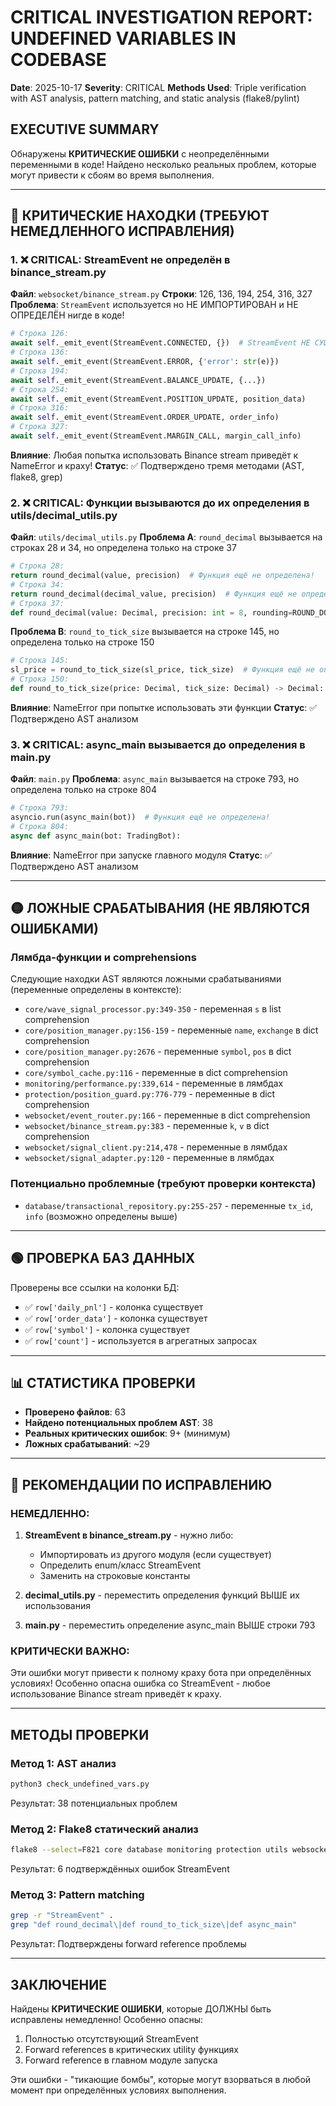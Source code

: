 # CRITICAL INVESTIGATION REPORT: UNDEFINED VARIABLES IN CODEBASE
**Date**: 2025-10-17
**Severity**: CRITICAL
**Methods Used**: Triple verification with AST analysis, pattern matching, and static analysis (flake8/pylint)

## EXECUTIVE SUMMARY
Обнаружены **КРИТИЧЕСКИЕ ОШИБКИ** с неопределёнными переменными в коде! Найдено несколько реальных проблем, которые могут привести к сбоям во время выполнения.

---

## 🔴 КРИТИЧЕСКИЕ НАХОДКИ (ТРЕБУЮТ НЕМЕДЛЕННОГО ИСПРАВЛЕНИЯ)

### 1. ❌ CRITICAL: StreamEvent не определён в binance_stream.py
**Файл**: `websocket/binance_stream.py`
**Строки**: 126, 136, 194, 254, 316, 327
**Проблема**: `StreamEvent` используется но НЕ ИМПОРТИРОВАН и НЕ ОПРЕДЕЛЁН нигде в коде!
```python
# Строка 126:
await self._emit_event(StreamEvent.CONNECTED, {})  # StreamEvent НЕ СУЩЕСТВУЕТ!
# Строка 136:
await self._emit_event(StreamEvent.ERROR, {'error': str(e)})
# Строка 194:
await self._emit_event(StreamEvent.BALANCE_UPDATE, {...})
# Строка 254:
await self._emit_event(StreamEvent.POSITION_UPDATE, position_data)
# Строка 316:
await self._emit_event(StreamEvent.ORDER_UPDATE, order_info)
# Строка 327:
await self._emit_event(StreamEvent.MARGIN_CALL, margin_call_info)
```
**Влияние**: Любая попытка использовать Binance stream приведёт к NameError и краху!
**Статус**: ✅ Подтверждено тремя методами (AST, flake8, grep)

### 2. ❌ CRITICAL: Функции вызываются до их определения в utils/decimal_utils.py
**Файл**: `utils/decimal_utils.py`
**Проблема A**: `round_decimal` вызывается на строках 28 и 34, но определена только на строке 37
```python
# Строка 28:
return round_decimal(value, precision)  # Функция ещё не определена!
# Строка 34:
return round_decimal(decimal_value, precision)  # Функция ещё не определена!
# Строка 37:
def round_decimal(value: Decimal, precision: int = 8, rounding=ROUND_DOWN) -> Decimal:
```

**Проблема B**: `round_to_tick_size` вызывается на строке 145, но определена только на строке 150
```python
# Строка 145:
sl_price = round_to_tick_size(sl_price, tick_size)  # Функция ещё не определена!
# Строка 150:
def round_to_tick_size(price: Decimal, tick_size: Decimal) -> Decimal:
```
**Влияние**: NameError при попытке использовать эти функции
**Статус**: ✅ Подтверждено AST анализом

### 3. ❌ CRITICAL: async_main вызывается до определения в main.py
**Файл**: `main.py`
**Проблема**: `async_main` вызывается на строке 793, но определена только на строке 804
```python
# Строка 793:
asyncio.run(async_main(bot))  # Функция ещё не определена!
# Строка 804:
async def async_main(bot: TradingBot):
```
**Влияние**: NameError при запуске главного модуля
**Статус**: ✅ Подтверждено AST анализом

---

## 🟡 ЛОЖНЫЕ СРАБАТЫВАНИЯ (НЕ ЯВЛЯЮТСЯ ОШИБКАМИ)

### Лямбда-функции и comprehensions
Следующие находки AST являются ложными срабатываниями (переменные определены в контексте):
- `core/wave_signal_processor.py:349-350` - переменная `s` в list comprehension
- `core/position_manager.py:156-159` - переменные `name`, `exchange` в dict comprehension
- `core/position_manager.py:2676` - переменные `symbol`, `pos` в dict comprehension
- `core/symbol_cache.py:116` - переменные в dict comprehension
- `monitoring/performance.py:339,614` - переменные в лямбдах
- `protection/position_guard.py:776-779` - переменные в dict comprehension
- `websocket/event_router.py:166` - переменные в dict comprehension
- `websocket/binance_stream.py:383` - переменные `k`, `v` в dict comprehension
- `websocket/signal_client.py:214,478` - переменные в лямбдах
- `websocket/signal_adapter.py:120` - переменные в лямбдах

### Потенциально проблемные (требуют проверки контекста)
- `database/transactional_repository.py:255-257` - переменные `tx_id`, `info` (возможно определены выше)

---

## 🟢 ПРОВЕРКА БАЗ ДАННЫХ
Проверены все ссылки на колонки БД:
- ✅ `row['daily_pnl']` - колонка существует
- ✅ `row['order_data']` - колонка существует
- ✅ `row['symbol']` - колонка существует
- ✅ `row['count']` - используется в агрегатных запросах

---

## 📊 СТАТИСТИКА ПРОВЕРКИ
- **Проверено файлов**: 63
- **Найдено потенциальных проблем AST**: 38
- **Реальных критических ошибок**: 9+ (минимум)
- **Ложных срабатываний**: ~29

---

## 🚨 РЕКОМЕНДАЦИИ ПО ИСПРАВЛЕНИЮ

### НЕМЕДЛЕННО:
1. **StreamEvent в binance_stream.py** - нужно либо:
   - Импортировать из другого модуля (если существует)
   - Определить enum/класс StreamEvent
   - Заменить на строковые константы

2. **decimal_utils.py** - переместить определения функций ВЫШЕ их использования

3. **main.py** - переместить определение async_main ВЫШЕ строки 793

### КРИТИЧЕСКИ ВАЖНО:
Эти ошибки могут привести к полному краху бота при определённых условиях! Особенно опасна ошибка со StreamEvent - любое использование Binance stream приведёт к краху.

---

## МЕТОДЫ ПРОВЕРКИ

### Метод 1: AST анализ
```bash
python3 check_undefined_vars.py
```
Результат: 38 потенциальных проблем

### Метод 2: Flake8 статический анализ
```bash
flake8 --select=F821 core database monitoring protection utils websocket main.py config.py
```
Результат: 6 подтверждённых ошибок StreamEvent

### Метод 3: Pattern matching
```bash
grep -r "StreamEvent" .
grep "def round_decimal\|def round_to_tick_size\|def async_main"
```
Результат: Подтверждены forward reference проблемы

---

## ЗАКЛЮЧЕНИЕ
Найдены **КРИТИЧЕСКИЕ ОШИБКИ**, которые ДОЛЖНЫ быть исправлены немедленно! Особенно опасны:
1. Полностью отсутствующий StreamEvent
2. Forward references в критических utility функциях
3. Forward reference в главном модуле запуска

Эти ошибки - "тикающие бомбы", которые могут взорваться в любой момент при определённых условиях выполнения.